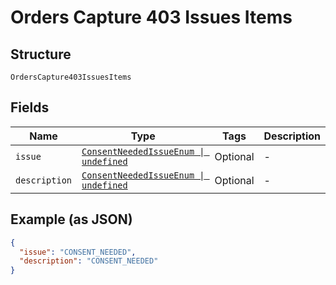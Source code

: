 
# Orders Capture 403 Issues Items

## Structure

`OrdersCapture403IssuesItems`

## Fields

| Name | Type | Tags | Description |
|  --- | --- | --- | --- |
| `issue` | [`ConsentNeededIssueEnum \| undefined`](../../doc/models/consent-needed-issue-enum.md) | Optional | - |
| `description` | [`ConsentNeededIssueEnum \| undefined`](../../doc/models/consent-needed-issue-enum.md) | Optional | - |

## Example (as JSON)

```json
{
  "issue": "CONSENT_NEEDED",
  "description": "CONSENT_NEEDED"
}
```

